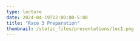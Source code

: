 ```yaml
---
type: lecture
date: 2024-04-19T12:00:00-5:00
title: "Race 3 Preparation"
thumbnail: /static_files/presentations/lec1.png
---
```

